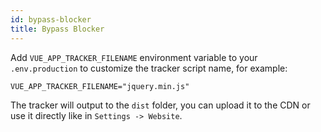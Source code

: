 ```yaml
---
id: bypass-blocker
title: Bypass Blocker
---
```


Add `VUE_APP_TRACKER_FILENAME` environment variable to your `.env.production` to customize the tracker script name, for example:

```
VUE_APP_TRACKER_FILENAME="jquery.min.js"
```

The tracker will output to the `dist` folder, you can upload it to the CDN or use it directly like in `Settings -> Website`.
